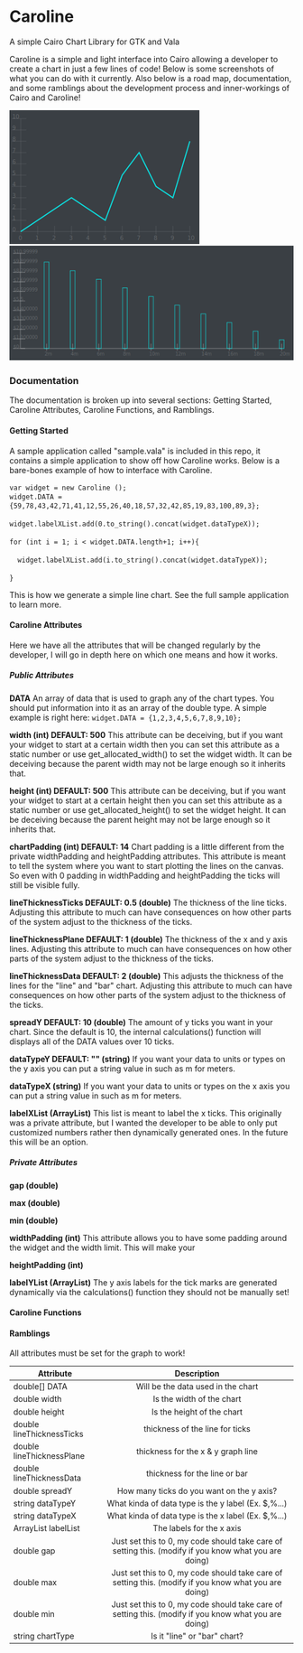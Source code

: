 # Caroline
A simple Cairo Chart Library for GTK and Vala

Caroline is a simple and light interface into Cairo allowing a developer to create a chart in just a few lines of
code! Below is some screenshots of what you can do with it currently. Also below is a road map, documentation, and
some ramblings about the development process and inner-workings of Cairo and Caroline!

<img src="Screenshot from 2018-11-02 17.08.37.png">
<img src="Screenshot from 2018-11-16 15.47.29.png">


### Documentation

The documentation is broken up into several sections: Getting Started, Caroline Attributes, Caroline Functions, and Ramblings.

#### Getting Started

A sample application called "sample.vala" is included in this repo, it contains a simple application to show off how Caroline works. Below is a bare-bones example of how to interface with Caroline.
```
var widget = new Caroline ();
widget.DATA = {59,78,43,42,71,41,12,55,26,40,18,57,32,42,85,19,83,100,89,3};

widget.labelXList.add(0.to_string().concat(widget.dataTypeX));

for (int i = 1; i < widget.DATA.length+1; i++){

  widget.labelXList.add(i.to_string().concat(widget.dataTypeX));

}
```

This is how we generate a simple line chart. See the full sample application to learn more.

#### Caroline Attributes

Here we have all the attributes that will be changed regularly by the developer, I will go
in depth here on which one means and how it works.

##### Public Attributes

**DATA**
An array of data that is used to graph any of the chart types. You should put information into
it as an array of the double type. A simple example is right here:
`widget.DATA = {1,2,3,4,5,6,7,8,9,10};`

**width (int) DEFAULT: 500**
This attribute can be deceiving, but if you want your widget to start at a certain width then
you can set this attribute as a static number or use get_allocated_width() to set the widget
width. It can be deceiving because the parent width may not be large enough so it inherits that.

**height (int) DEFAULT: 500**
This attribute can be deceiving, but if you want your widget to start at a certain height then
you can set this attribute as a static number or use get_allocated_height() to set the widget
height. It can be deceiving because the parent height may not be large enough so it inherits that.

**chartPadding (int) DEFAULT: 14**
Chart padding is a little different from the private widthPadding and heightPadding attributes.
This attribute is meant to tell the system where you want to start plotting the lines on the canvas.
So even with 0 padding in widthPadding and heightPadding the ticks will still be visible fully.

**lineThicknessTicks DEFAULT: 0.5 (double)**
The thickness of the line ticks. Adjusting this attribute to much can have consequences on how other
parts of the system adjust to the thickness of the ticks.

**lineThicknessPlane DEFAULT: 1 (double)**
The thickness of the x and y axis lines. Adjusting this attribute to much can have consequences on how other parts of the system adjust to the thickness of the ticks.

**lineThicknessData DEFAULT: 2 (double)**
This adjusts the thickness of the lines for the "line" and "bar" chart. Adjusting this attribute to much can have consequences on how other parts of the system adjust to the thickness of the ticks.

**spreadY DEFAULT: 10 (double)**
The amount of y ticks you want in your chart. Since the default is 10, the internal calculations()
function will displays all of the DATA values over 10 ticks.

**dataTypeY DEFAULT: "" (string)**
If you want your data to units or types on the y axis you can put a string value in such as m for meters.

**dataTypeX (string)**
If you want your data to units or types on the x axis you can put a string value in such as m for meters.

**labelXList (ArrayList<string>)**
This list is meant to label the x ticks. This originally was a private attribute, but I wanted the
developer to be able to only put customized numbers rather then dynamically generated ones. In the
future this will be an option.

##### Private Attributes

**gap (double)**

**max (double)**

**min (double)**

**widthPadding (int)**
This attribute allows you to have some padding around the widget and the width limit. This will make
your

**heightPadding (int)**

**labelYList (ArrayList<string>)**
The y axis labels for the tick marks are generated dynamically via the calculations() function
they should not be manually set!

#### Caroline Functions

#### Ramblings

All attributes must be set for the graph to work!

| Attribute        | Description         
| ------------- |:-------------:|
| double[] DATA | Will be the data used in the chart |
| double width  | Is the width of the chart |
| double height | Is the height of the chart |  
| double lineThicknessTicks | thickness of the line for ticks |  
| double lineThicknessPlane | thickness for the x & y graph line |  
| double lineThicknessData | thickness for the line or bar |  
| double spreadY | How many ticks do you want on the y axis? |  
| string dataTypeY | What kinda of data type is the y label (Ex. $,%...) |  
| string dataTypeX | What kinda of data type is the x label (Ex. $,%...) |  
| ArrayList<string> labelList | The labels for the x axis |  
| double gap | Just set this to 0, my code should take care of setting this. (modify if you know what you are doing) |
| double max | Just set this to 0, my code should take care of setting this. (modify if you know what you are doing) |
| double min | Just set this to 0, my code should take care of setting this. (modify if you know what you are doing) |
| string chartType | Is it "line" or "bar" chart? |
